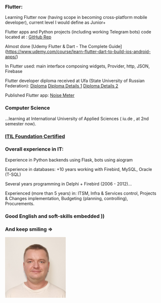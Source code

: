 ### Flutter:

Learning Flutter now (having scope in becoming cross-platform mobile developer), current level I would define as Junior+

Flutter apps and Python projects (including working Telegram bots) code located at : [GitHub Rep](https://github.com/Wolfram-180) 

Almost done [Udemy Flutter & Dart - The Complete Guide] (https://www.udemy.com/course/learn-flutter-dart-to-build-ios-android-apps/)

In Flutter used: main interface composing widgets, Provider, http, JSON, Firebase

Flutter developer diploma received at Ufa (State University of Russian Federation): [Diploma](https://github.com/Wolfram-180/wolfram-180.github.io/blob/main/docs/assets/pdfs/Flutter%20Developer%20-%20S.%20Ulvis%20-%20Diploma%20_rotated.pdf) [Diploma Details 1](https://github.com/Wolfram-180/wolfram-180.github.io/blob/main/docs/assets/pdfs/Flutter%20Developer%20-%20S.%20Ulvis%20-%20Diploma-%20Details1.pdf) [Diploma Details 2](https://github.com/Wolfram-180/wolfram-180.github.io/blob/main/docs/assets/pdfs/Flutter%20Developer%20-%20S.%20Ulvis%20-%20Diploma-%20Details2.pdf)

Published Flutter app: [Noise Meter](https://play.google.com/store/apps/details?id=com.wolfram180.noise_meter_app.noise_meter_app) 


### Computer Science 
...learning at International University of Applied Sciences ( iu.de , at 2nd semester now).

### [ITIL Foundation Certified](https://drive.google.com/file/d/13DNffOUG14LXSHrLnjlOAhN5_VqLJis7/view?usp=sharing) 


### Overall experience in IT:

Experience in Python backends using Flask, bots using aiogram

Experience in databases: +10 years working with Firebird, MySQL, Oracle (T-SQL)

Several years programming in Delphi + Firebird (2006 - 2012)...

Experienced (more than 5 years) in: ITSM, Infra & Services control, Projects & Changes implementation, Budgeting (planning, controlling), Procurements.

### Good English and soft-skills embedded ))

### And keep smiling =>

<img title="foto" alt="foto" src="/docs/assets/images/serg.jpg" width="200">
